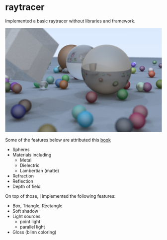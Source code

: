 # raytracer
Implemented a basic raytracer without libraries and framework.

![random scene](img/random_scene.png)

Some of the features below are attributed this <a alt="reference link" href="https://github.com/RayTracing/raytracing.github.io">book</a>
* Spheres
* Materials including
  - Metal
  - Dielectric
  - Lambertian (matte)
* Refraction
* Reflection
* Depth of field

On top of those, I implemented the following features:
* Box, Triangle, Rectangle
* Soft shadow
* Light sources 
  - point light
  - parallel light
* Gloss (blinn coloring)


